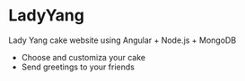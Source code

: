 # LadyYang

Lady Yang cake website using Angular + Node.js + MongoDB

- Choose and customiza your cake
- Send greetings to your friends

